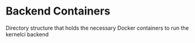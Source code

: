 Backend Containers
===================

Directory structure that holds the necessary Docker containers to run the
kernelci backend
